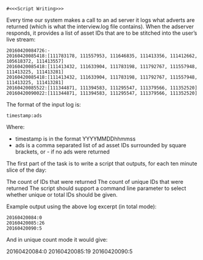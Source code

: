 `#<<<Script Writing>>>`

Every time our system makes a call to an ad server it logs what adverts are returned (which is what the interview.log file contains).  When the adserver responds, it provides a list of asset IDs that are to be stitched into the user’s live stream:

```
20160420084726:-
20160420085418:[111783178, 111557953, 111646835, 111413356, 111412662, 105618372, 111413557]
20160420085418:[111413432, 111633904, 111783198, 111792767, 111557948, 111413225, 111413281]
20160420085418:[111413432, 111633904, 111783198, 111792767, 111557948, 111413225, 111413281]
20160420085522:[111344871, 111394583, 111295547, 111379566, 111352520]
20160420090022:[111344871, 111394583, 111295547, 111379566, 111352520]
```

The format of the input log is:

`timestamp:ads`

Where:

- timestamp is in the format YYYYMMDDhhmmss
- ads is a comma separated list of ad asset IDs surrounded by square brackets, or - if no ads were returned

The first part of the task is to write a script that outputs, for each ten minute slice of the day:

The count of IDs that were returned
The count of unique IDs that were returned
The script should support a command line parameter to select whether unique or total IDs should be given.

Example output using the above log excerpt (in total mode):

```
20160420084:0
20160420085:26
20160420090:5
```
  
And in unique count mode it would give:

20160420084:0
20160420085:19
20160420090:5
